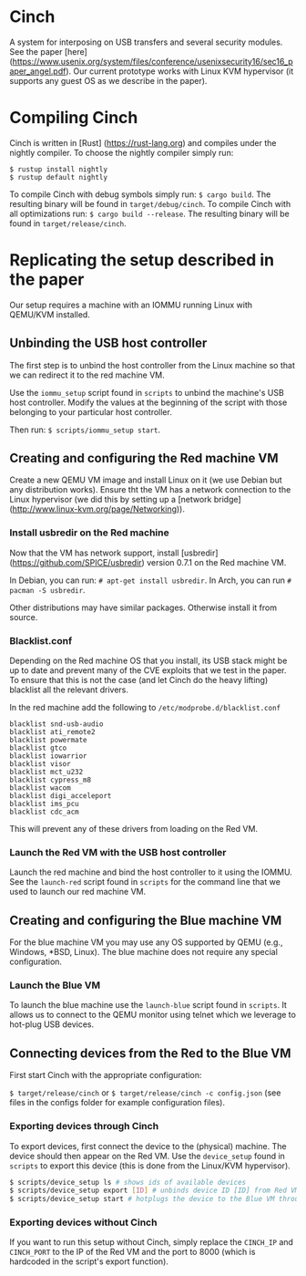 # Cinch
A system for interposing on USB transfers and several security modules.
See the paper [here] (https://www.usenix.org/system/files/conference/usenixsecurity16/sec16_paper_angel.pdf). 
Our current prototype works with Linux KVM hypervisor (it supports any guest OS as we describe in the paper).


# Compiling Cinch
Cinch is written in [Rust] (https://rust-lang.org) and compiles under the nightly compiler.
To choose the nightly compiler simply run:
```
$ rustup install nightly
$ rustup default nightly
```

To compile Cinch with debug symbols simply run: ``$ cargo build``. The resulting binary will be found in ``target/debug/cinch``.
To compile Cinch with all optimizations run: ``$ cargo build --release``. The resulting binary will be found in ``target/release/cinch``.

# Replicating the setup described in the paper

Our setup requires a machine with an IOMMU running Linux with QEMU/KVM installed.  

## Unbinding the USB host controller
The first step is to unbind the host controller from the Linux machine so that we can redirect it to the red machine VM.

Use the ``iommu_setup`` script found in ``scripts`` to unbind the machine's USB host controller.
Modify the values at the beginning of the script with those belonging to your particular host controller.

Then run: ``$ scripts/iommu_setup start``.

## Creating and configuring the Red machine VM
Create a new QEMU VM image and install Linux on it (we use Debian but any distribution works). Ensure tht the VM has a network 
connection to the Linux hypervisor (we did this by setting up a [network bridge] (http://www.linux-kvm.org/page/Networking)).

### Install usbredir on the Red machine
Now that the VM has network support, install [usbredir] (https://github.com/SPICE/usbredir) version 0.7.1 on the Red machine VM. 

In Debian, you can run: ``# apt-get install usbredir``. 
In Arch, you can run ``# pacman -S usbredir``.

Other distributions may have similar packages. Otherwise install it from source.

### Blacklist.conf
Depending on the Red machine OS that you install, its USB stack might be up to date and prevent many of the CVE exploits that
we test in the paper. To ensure that this is not the case (and let Cinch do the heavy lifting) blacklist all the relevant drivers.

In the red machine add the following to ``/etc/modprobe.d/blacklist.conf``

```
blacklist snd-usb-audio
blacklist ati_remote2
blacklist powermate
blacklist gtco
blacklist iowarrior
blacklist visor
blacklist mct_u232
blacklist cypress_m8
blacklist wacom
blacklist digi_acceleport
blacklist ims_pcu
blacklist cdc_acm
```
This will prevent any of these drivers from loading on the Red VM.


### Launch the Red VM with the USB host controller
Launch the red machine and bind the host controller to it using the IOMMU.
See the ``launch-red`` script found in ``scripts`` for the command line that we used to launch our red machine VM.

## Creating and configuring the Blue machine VM
For the blue machine VM you may use any OS supported by QEMU (e.g., Windows, \*BSD, Linux).
The blue machine does not require any special configuration.

### Launch the Blue VM
To launch the blue machine use the ``launch-blue`` script found in ``scripts``. 
It allows us to connect to the QEMU monitor using telnet which we leverage to hot-plug USB devices.

## Connecting devices from the Red to the Blue VM
First start Cinch with the appropriate configuration:

``$ target/release/cinch`` or ``$ target/release/cinch -c config.json`` (see files in the configs folder for example
configuration files).


### Exporting devices through Cinch
To export devices, first connect the device to the (physical) machine. The device should then appear on the Red VM.
Use the ``device_setup`` found in ``scripts`` to export this device (this is done from the Linux/KVM hypervisor).

```sh
$ scripts/device_setup ls # shows ids of available devices
$ scripts/device_setup export [ID] # unbinds device ID [ID] from Red VM and readies it for exporting to blue VM
$ scripts/device_setup start # hotplugs the device to the Blue VM through Cinch
```

### Exporting devices without Cinch
If you want to run this setup without Cinch, simply replace the ``CINCH_IP`` and ``CINCH_PORT`` to 
the IP of the Red VM and the port to 8000 (which is hardcoded in the script's export function).
